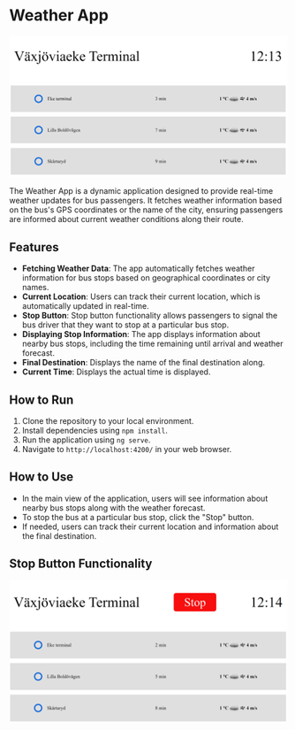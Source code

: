 # Weather App

![Weather App](./src/assets/without-stopButton.png)

The Weather App is a dynamic application designed to provide real-time weather updates for bus passengers. It fetches weather information based on the bus's GPS coordinates or the name of the city, ensuring passengers are informed about current weather conditions along their route. 


## Features

- **Fetching Weather Data**: The app automatically fetches weather information for bus stops based on geographical coordinates or city names.
- **Current Location**: Users can track their current location, which is automatically updated in real-time.
- **Stop Button**: Stop button functionality allows passengers to signal the bus driver that they want to stop at a particular bus stop.
- **Displaying Stop Information**: The app displays information about nearby bus stops, including the time remaining until arrival and weather forecast.
- **Final Destination**: Displays the name of the final destination along.
- **Current Time**: Displays the actual time is displayed.

## How to Run

1. Clone the repository to your local environment.
2. Install dependencies using `npm install`.
3. Run the application using `ng serve`.
4. Navigate to `http://localhost:4200/` in your web browser.

## How to Use

- In the main view of the application, users will see information about nearby bus stops along with the weather forecast.
- To stop the bus at a particular bus stop, click the "Stop" button.
- If needed, users can track their current location and information about the final destination.

## Stop Button Functionality

![Stop Button](./src/assets/with-stopButton.png)
